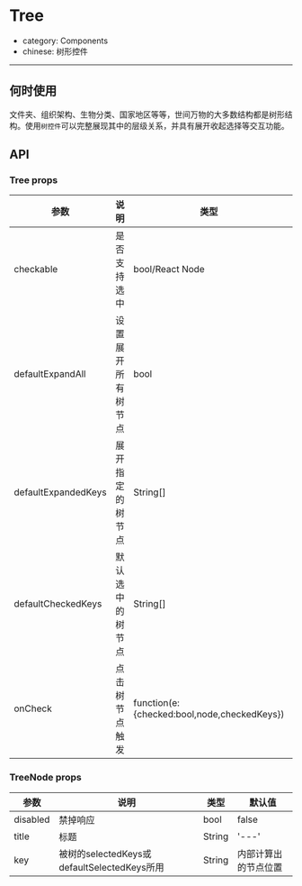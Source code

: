 # Tree

- category: Components
- chinese: 树形控件

---

## 何时使用

文件夹、组织架构、生物分类、国家地区等等，世间万物的大多数结构都是树形结构。使用`树控件`可以完整展现其中的层级关系，并具有展开收起选择等交互功能。

## API

### Tree props

| 参数       | 说明                                      | 类型       | 默认值 |
|-----------|------------------------------------------|------------|--------|
|checkable | 是否支持选中 | bool/React Node     | false    |
|defaultExpandAll | 设置展开所有树节点 | bool | false |
|defaultExpandedKeys | 展开指定的树节点 | String[] | false |
|defaultCheckedKeys | 默认选中的树节点 | String[] | [] |
|onCheck | 点击树节点触发 | function(e:{checked:bool,node,checkedKeys}) | - |

### TreeNode props

| 参数       | 说明                                      | 类型       | 默认值 |
|-----------|------------------------------------------|------------|--------|
|disabled | 禁掉响应 | bool | false |
|title | 标题 | String | '---' |
|key | 被树的selectedKeys或defaultSelectedKeys所用 | String | 内部计算出的节点位置 |
